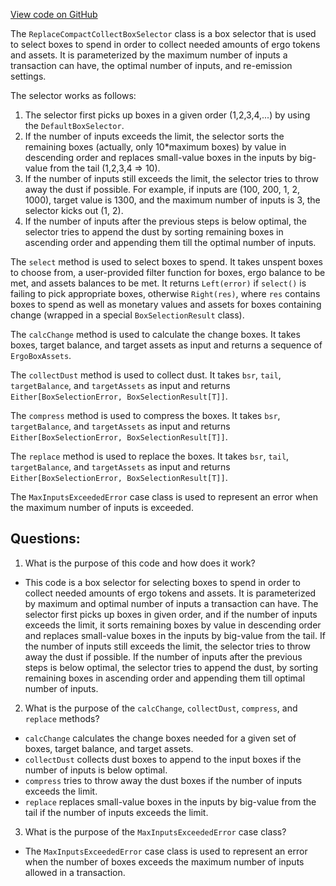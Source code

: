 [View code on GitHub](https://github.com/ergoplatform/ergo/ergo-wallet/src/main/scala/org/ergoplatform/wallet/boxes/ReplaceCompactCollectBoxSelector.scala)

The `ReplaceCompactCollectBoxSelector` class is a box selector that is used to select boxes to spend in order to collect needed amounts of ergo tokens and assets. It is parameterized by the maximum number of inputs a transaction can have, the optimal number of inputs, and re-emission settings. 

The selector works as follows:
1. The selector first picks up boxes in a given order (1,2,3,4,...) by using the `DefaultBoxSelector`.
2. If the number of inputs exceeds the limit, the selector sorts the remaining boxes (actually, only 10*maximum boxes) by value in descending order and replaces small-value boxes in the inputs by big-value from the tail (1,2,3,4 => 10).
3. If the number of inputs still exceeds the limit, the selector tries to throw away the dust if possible. For example, if inputs are (100, 200, 1, 2, 1000), target value is 1300, and the maximum number of inputs is 3, the selector kicks out (1, 2).
4. If the number of inputs after the previous steps is below optimal, the selector tries to append the dust by sorting remaining boxes in ascending order and appending them till the optimal number of inputs.

The `select` method is used to select boxes to spend. It takes unspent boxes to choose from, a user-provided filter function for boxes, ergo balance to be met, and assets balances to be met. It returns `Left(error)` if `select()` is failing to pick appropriate boxes, otherwise `Right(res)`, where `res` contains boxes to spend as well as monetary values and assets for boxes containing change (wrapped in a special `BoxSelectionResult` class).

The `calcChange` method is used to calculate the change boxes. It takes boxes, target balance, and target assets as input and returns a sequence of `ErgoBoxAssets`.

The `collectDust` method is used to collect dust. It takes `bsr`, `tail`, `targetBalance`, and `targetAssets` as input and returns `Either[BoxSelectionError, BoxSelectionResult[T]]`.

The `compress` method is used to compress the boxes. It takes `bsr`, `targetBalance`, and `targetAssets` as input and returns `Either[BoxSelectionError, BoxSelectionResult[T]]`.

The `replace` method is used to replace the boxes. It takes `bsr`, `tail`, `targetBalance`, and `targetAssets` as input and returns `Either[BoxSelectionError, BoxSelectionResult[T]]`.

The `MaxInputsExceededError` case class is used to represent an error when the maximum number of inputs is exceeded.
## Questions: 
 1. What is the purpose of this code and how does it work?
- This code is a box selector for selecting boxes to spend in order to collect needed amounts of ergo tokens and assets. It is parameterized by maximum and optimal number of inputs a transaction can have. The selector first picks up boxes in given order, and if the number of inputs exceeds the limit, it sorts remaining boxes by value in descending order and replaces small-value boxes in the inputs by big-value from the tail. If the number of inputs still exceeds the limit, the selector tries to throw away the dust if possible. If the number of inputs after the previous steps is below optimal, the selector tries to append the dust, by sorting remaining boxes in ascending order and appending them till optimal number of inputs.

2. What is the purpose of the `calcChange`, `collectDust`, `compress`, and `replace` methods?
- `calcChange` calculates the change boxes needed for a given set of boxes, target balance, and target assets.
- `collectDust` collects dust boxes to append to the input boxes if the number of inputs is below optimal.
- `compress` tries to throw away the dust boxes if the number of inputs exceeds the limit.
- `replace` replaces small-value boxes in the inputs by big-value from the tail if the number of inputs exceeds the limit.

3. What is the purpose of the `MaxInputsExceededError` case class?
- The `MaxInputsExceededError` case class is used to represent an error when the number of boxes exceeds the maximum number of inputs allowed in a transaction.